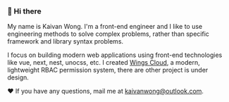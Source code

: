 ### 👋 Hi there 

My name is Kaivan Wong. I'm a front-end engineer and I like to use engineering methods to solve complex problems, rather than specific framework and library syntax problems. 

I focus on building modern web applications using front-end technologies like vue, next, nest, unocss, etc. I created [Wings Cloud](https://github.com/wingscloud), a modern, lightweight RBAC permission system, there are other project is under design.

❤️ If you have any questions, mail me at <a href="mailto:kaivanwong@outlook.com">kaivanwong@outlook.com</a>.

